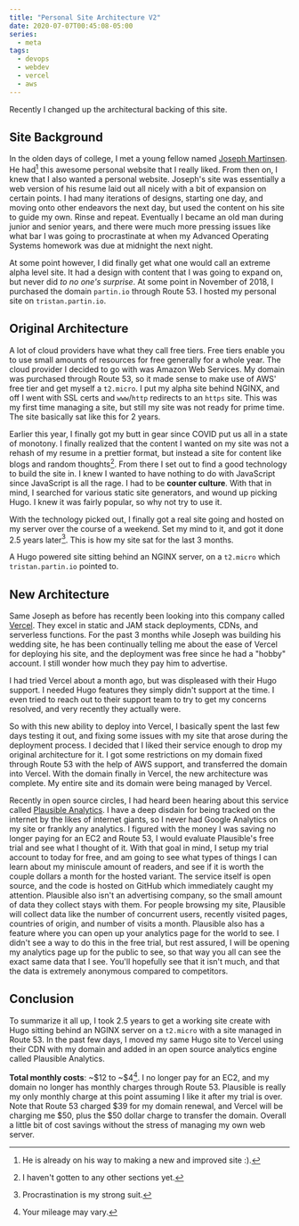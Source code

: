 ```yaml
---
title: "Personal Site Architecture V2"
date: 2020-07-07T00:45:08-05:00
series:
  - meta
tags:
  - devops
  - webdev
  - vercel
  - aws
---
```


Recently I changed up the architectural backing of this site.

<!--more-->

## Site Background

In the olden days of college, I met a young fellow named
[Joseph Martinsen](https://www.linkedin.com/in/joseph-martinsen/). He had[^1]
this awesome personal website that I really liked. From then on, I knew that I
also wanted a personal website. Joseph's site was essentially a web version of
his resume laid out all nicely with a bit of expansion on certain points. I had
many iterations of designs, starting one day, and moving onto other endeavors
the next day, but used the content on his site to guide my own. Rinse and
repeat. Eventually I became an old man during junior and senior years, and there
were much more pressing issues like what bar I was going to procrastinate at
when my Advanced Operating Systems homework was due at midnight the next night.

At some point however, I did finally get what one would call an extreme alpha
level site. It had a design with content that I was going to expand on, but
never did _to no one's surprise_. At some point in November of 2018, I purchased
the domain `partin.io` through Route 53. I hosted my personal site on
`tristan.partin.io`.

## Original Architecture

A lot of cloud providers have what they call free tiers. Free tiers enable you
to use small amounts of resources for free generally for a whole year. The cloud
provider I decided to go with was Amazon Web Services. My domain was purchased
through Route 53, so it made sense to make use of AWS' free tier and get myself
a `t2.micro`. I put my alpha site behind NGINX, and off I went with SSL certs
and `www`/`http` redirects to an `https` site. This was my first time managing a
site, but still my site was not ready for prime time. The site basically sat
like this for 2 years.

Earlier this year, I finally got my butt in gear since COVID put us all in a
state of monotony. I finally realized that the content I wanted on my site was
not a rehash of my resume in a prettier format, but instead a site for content
like blogs and random thoughts[^2]. From there I set out to find a good
technology to build the site in. I knew I wanted to have nothing to do with
JavaScript since JavaScript is all the rage. I had to be **counter culture**.
With that in mind, I searched for various static site generators, and wound up
picking Hugo. I knew it was fairly popular, so why not try to use it.

With the technology picked out, I finally got a real site going and hosted on my
server over the course of a weekend. Set my mind to it, and got it done 2.5
years later[^3]. This is how my site sat for the last 3 months.

A Hugo powered site sitting behind an NGINX server, on a `t2.micro` which
`tristan.partin.io` pointed to.

## New Architecture

Same Joseph as before has recently been looking into this company called
[Vercel](https://vercel.com/home). They excel in static and JAM stack
deployments, CDNs, and serverless functions. For the past 3 months while Joseph
was building his wedding site, he has been continually telling me about the ease
of Vercel for deploying his site, and the deployment was free since he had a
"hobby" account. I still wonder how much they pay him to advertise.

I had tried Vercel about a month ago, but was displeased with their Hugo
support. I needed Hugo features they simply didn't support at the time. I even
tried to reach out to their support team to try to get my concerns resolved, and
very recently they actually were.

So with this new ability to deploy into Vercel, I basically spent the last few
days testing it out, and fixing some issues with my site that arose during the
deployment process. I decided that I liked their service enough to drop my
original architecture for it. I got some restrictions on my domain fixed through
Route 53 with the help of AWS support, and transferred the domain into Vercel.
With the domain finally in Vercel, the new architecture was complete. My entire
site and its domain were being managed by Vercel.

Recently in open source circles, I had heard been hearing about this service
called [Plausible Analytics](https://plausible.io). I have a deep disdain for
being tracked on the internet by the likes of internet giants, so I never had
Google Analytics on my site or frankly any analytics. I figured with the money I
was saving no longer paying for an EC2 and Route 53, I would evaluate
Plausible's free trial and see what I thought of it. With that goal in mind, I
setup my trial account to today for free, and am going to see what types of
things I can learn about my miniscule amount of readers, and see if it is worth
the couple dollars a month for the hosted variant. The service itself is open
source, and the code is hosted on GitHub which immediately caught my attention.
Plausible also isn't an advertising company, so the small amount of data they
collect stays with them. For people browsing my site, Plausible will collect
data like the number of concurrent users, recently visited pages, countries of
origin, and number of visits a month. Plausible also has a feature where you can
open up your analytics page for the world to see. I didn't see a way to do this
in the free trial, but rest assured, I will be opening my analytics page up for
the public to see, so that way you all can see the exact same data that I see.
You'll hopefully see that it isn't much, and that the data is extremely
anonymous compared to competitors.

## Conclusion

To summarize it all up, I took 2.5 years to get a working site create with Hugo
sitting behind an NGINX server on a `t2.micro` with a site managed in Route 53.
In the past few days, I moved my same Hugo site to Vercel using their CDN with
my domain and added in an open source analytics engine called Plausible
Analytics.

**Total monthly costs**: ~\$12 to ~\$4[^4]. I no longer pay for an EC2, and my
domain no longer has monthly charges through Route 53. Plausible is really my
only monthly charge at this point assuming I like it after my trial is over.
Note that Route 53 charged \$39 for my domain renewal, and Vercel will be
charging me \$50, plus the \$50 dollar charge to transfer the domain. Overall a
little bit of cost savings without the stress of managing my own web server.

[^1]: He is already on his way to making a new and improved site :).
[^2]: I haven't gotten to any other sections yet.
[^3]: Procrastination is my strong suit.
[^4]: Your mileage may vary.
